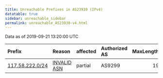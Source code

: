 ```yaml
---
title: Unreachable Prefixes in AS23930 (IPv4)
datatable: true
sidebar: unreachable_sidebar
permalink: unreachable_AS23930-v4.html
---
```


Data as of 2019-09-21 13:20:00 UTC


<div class="datatable-begin"></div>

| Prefix                                                   | Reason                                                                                                 | affected   | Authorized AS   |   MaxLength | Anchor                                       |   unreachable /24s |
|:---------------------------------------------------------|:-------------------------------------------------------------------------------------------------------|:-----------|:----------------|------------:|:---------------------------------------------|-------------------:|
| [117.58.222.0/24](https://stat.ripe.net/117.58.222.0/24) | [INVALID ASN](https://rpki-validator.ripe.net/announcement-preview?asn=AS23930&prefix=117.58.222.0/24) | partial    | AS9299          |          19 | [APNIC](unreachable_APNIC_RPKI_Root-v4.html) |                  1 |

<div class="datatable-end"></div>